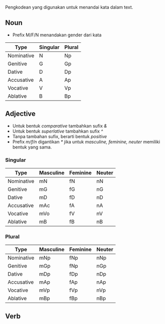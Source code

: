 
Pengkodean yang digunakan untuk menandai kata dalam text.

## Noun
- Prefix M/F/N menandakan gender dari kata
   
| Type | Singular | Plural |
| --- | --- | --- |
| Nominative | N | Np |
| Genitive | G   | Gp |
| Dative | D | Dp |
| Accusative | A | Ap |
| Vocative | V | Vp |
| Ablative | B | Bp |

## Adjective
- Untuk bentuk _comparative_ tambahkan sufix _&_
- Untuk bentuk _superlative_ tambahkan sufix _^_
- Tanpa tambahan sufix, berarti bentuk _positive_
- Prefix _m/f/n_ digantikan _*_ jika untuk _masculine, feminine, neuter_ memiliki bentuk yang sama.

### Singular
| Type | Masculine | Feminine | Neuter |
| --- | --- | --- | --- |
| Nominative | mN | fN | nN |
| Genitive | mG | fG | nG |
| Dative | mD | fD | nD |
| Accusative | mAc | fA | nA |
| Vocative | mVo | fV | nV |
| Ablative | mB | fB | nB |

### Plural
| Type | Masculine | Feminine | Neuter |
| --- | --- | --- | --- |
| Nominative | mNp | fNp | nNp |
| Genitive | mGp | fNp | nGp |
| Dative | mDp | fDp | nDp |
| Accusative | mAp | fAp | nAp |
| Vocative | mVp | fVp | nVp |
| Ablative | mBp | fBp | nBp |

## Verb